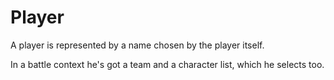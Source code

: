 # Player

A player is represented by a name chosen by the player itself.

In a battle context he's got a team and a character list, which he selects too.

